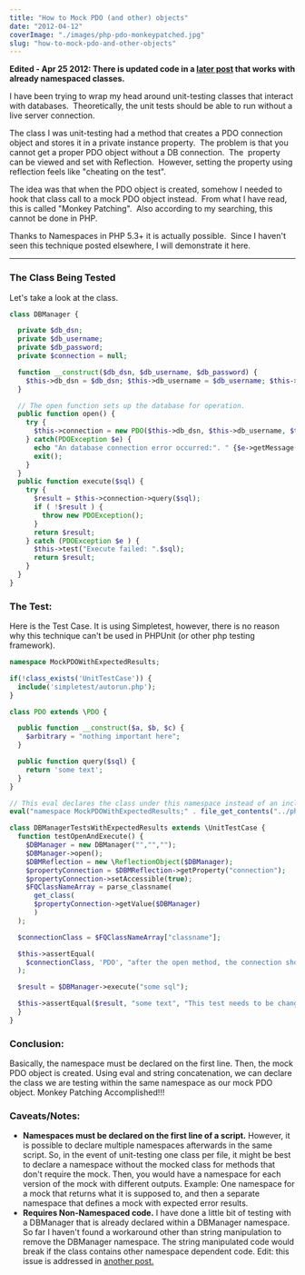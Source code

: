 ```yaml
---
title: "How to Mock PDO (and other) objects"
date: "2012-04-12"
coverImage: "./images/php-pdo-monkeypatched.jpg"
slug: "how-to-mock-pdo-and-other-objects"
---
```


**Edited - Apr 25 2012: There is updated code in a [later post](http://chrisgriffing.com/coding/php/2012/04/25/mocking-pdoand-other-objects-inside-already-namespaced-classes/ "Mocking PDO(and other) Objects Inside Already Namespaced Classes") that works with already namespaced classes.**

I have been trying to wrap my head around unit-testing classes that interact with databases.  Theoretically, the unit tests should be able to run without a live server connection.

The class I was unit-testing had a method that creates a PDO connection object and stores it in a private instance property.  The problem is that you cannot get a proper PDO object without a DB connection.  The  property can be viewed and set with Reflection.  However, setting the property using reflection feels like "cheating on the test".

The idea was that when the PDO object is created, somehow I needed to hook that class call to a mock PDO object instead.  From what I have read, this is called "Monkey Patching".  Also according to my searching, this cannot be done in PHP.

Thanks to Namespaces in PHP 5.3+ it is actually possible.  Since I haven't seen this technique posted elsewhere, I will demonstrate it here.

---

### The Class Being Tested

Let's take a look at the class.

```php
class DBManager {

  private $db_dsn;
  private $db_username;
  private $db_password;
  private $connection = null;

  function __construct($db_dsn, $db_username, $db_password) {
    $this->db_dsn = $db_dsn; $this->db_username = $db_username; $this->db_password = $db_password;
  }

  // The open function sets up the database for operation.
  public function open() {
    try {
      $this->connection = new PDO($this->db_dsn, $this->db_username, $this->db_password);
    } catch(PDOException $e) {
      echo "An database connection error occurred:". " {$e->getMessage()}";
      exit();
    }
  }
  public function execute($sql) {
    try {
      $result = $this->connection->query($sql);
      if ( !$result ) {
        throw new PDOException();
      }
      return $result;
    } catch (PDOException $e ) {
      $this->test("Execute failed: ".$sql);
      return $result;
    }
  }
}

```

### The Test:

Here is the Test Case. It is using Simpletest, however, there is no reason why this technique can't be used in PHPUnit (or other php testing framework).

```php
namespace MockPDOWithExpectedResults;

if(!class_exists('UnitTestCase')) {
  include('simpletest/autorun.php');
}

class PDO extends \PDO {

  public function __construct($a, $b, $c) {
    $arbitrary = "nothing important here";
  }

  public function query($sql) {
    return 'some text';
  }
}

// This eval declares the class under this namespace instead of an include which declares it under the global namespace.
eval("namespace MockPDOWithExpectedResults;" . file_get_contents("../php/DBManager.php", false, NULL, 5));

class DBManagerTestsWithExpectedResults extends \UnitTestCase {
  function testOpenAndExecute() {
    $DBManager = new DBManager("","","");
    $DBManager->open();
    $DBMReflection = new \ReflectionObject($DBManager);
    $propertyConnection = $DBMReflection->getProperty("connection");
    $propertyConnection->setAccessible(true);
    $FQClassNameArray = parse_classname(
      get_class(
      $propertyConnection->getValue($DBManager)
      )
  );

  $connectionClass = $FQClassNameArray["classname"];

  $this->assertEqual(
    $connectionClass, 'PDO', "after the open method, the connection should be a PDO object."
  );

  $result = $DBManager->execute("some sql");

  $this->assertEqual($result, "some text", "This test needs to be changed.");
  }
}

```

### Conclusion:

Basically, the namespace must be declared on the first line. Then, the mock PDO object is created. Using eval and string concatenation, we can declare the class we are testing within the same namespace as our mock PDO object. Monkey Patching Accomplished!!!

### Caveats/Notes:

- **Namespaces must be declared on the first line of a script.** However, it is possible to declare multiple namespaces afterwards in the same script. So, in the event of unit-testing one class per file, it might be best to declare a namespace without the mocked class for methods that don't require the mock. Then, you would have a namespace for each version of the mock with different outputs. Example: One namespace for a mock that returns what it is supposed to, and then a separate namespace that defines a mock with expected error results.
- **Requires Non-Namespaced code.** I have done a little bit of testing with a DBManager that is already declared within a DBManager namespace. So far I haven't found a workaround other than string manipulation to remove the DBManager namespace. The string manipulated code would break if the class contains other namespace dependent code. Edit: this issue is addressed in [another post.](http://chrisgriffing.com/coding/php/2012/04/25/mocking-pdoand-other-objects-inside-already-namespaced-classes/ "Mocking PDO(and other) Objects Inside Already Namespaced Classes")
